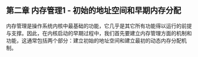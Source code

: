 ## 第二章 内存管理1 - 初始的地址空间和早期内存分配



内存管理是操作系统内核中最基础的功能，它几乎是其它所有功能得以运行的前提与支撑。因此，在内核启动的早期过程中，我们首先要建立内存管理方面的机制和功能，这通常包括两个部分：建立初始的地址空间和建立最初的动态内存分配机制。



<script src="https://utteranc.es/client.js"
        repo="OSLearning365/blog-issues"
        issue-term="pathname"
        theme="github-light"
        crossorigin="anonymous"
        async>
</script>
